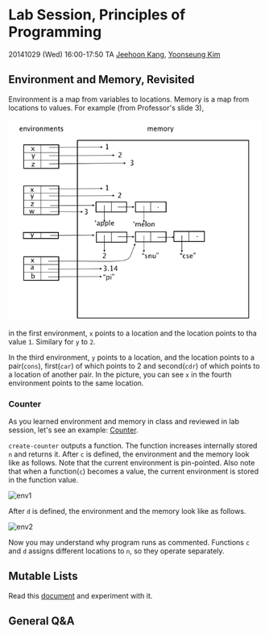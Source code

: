 # Lab Session, Principles of Programming #

20141029 (Wed) 16:00-17:50
TA [Jeehoon Kang](http://sf.snu.ac.kr/jeehoon.kang), [Yoonseung Kim](http://sf.snu.ac.kr/yskim)

## Environment and Memory, Revisited ##

Environment is a map from variables to locations. Memory is a map from locations to values. For example (from Professor's slide 3),

![env-mem](fig-env-mem.png)

in the first environment, ```x``` points to a location and the
location points to tha value ```1```. Similary for ```y``` to ```2```.

In the third environment, ```y``` points to a location, and the
location points to a pair(```cons```), first(```car```) of which
points to 2 and second(```cdr```) of which points to a location of
another pair. In the picture, you can see ```x``` in the fourth
environment points to the same location.

### Counter ###

As you learned environment and memory in class and reviewed in lab
session, let's see an example: [Counter](counter.rkt).

```create-counter``` outputs a function. The function increases
internally stored ```n``` and returns it. After ```c``` is defined,
the environment and the memory look like as follows. Note that the
current environment is pin-pointed. Also note that when a
function(```c```) becomes a value, the current environment is stored
in the function value.

![env1](env1.png)

After ```d``` is defined, the environment and the memory look like as
follows.

![env2](env2.png)

Now you may understand why program runs as commented. Functions
```c``` and ```d``` assigns different locations to ```n```, so they
operate separately.

## Mutable Lists ##

Read this
[document](http://docs.racket-lang.org/reference/mpairs.html) and
experiment with it.

## General Q&A ##
